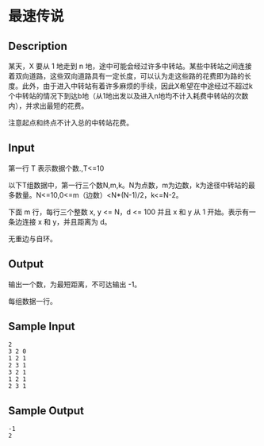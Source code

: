 # 最速传说

## Description

某天，X 要从 1 地走到 n 地，途中可能会经过许多中转站。某些中转站之间连接着双向道路，这些双向道路具有一定长度，可以认为走这些路的花费即为路的长度。此外，由于进入中转站有着许多麻烦的手续，因此X希望在中途经过不超过k个中转站的情况下到达b地（从1地出发以及进入n地均不计入耗费中转站的次数内），并求出最短的花费。

注意起点和终点不计入总的中转站花费。

## Input

第一行 T 表示数据个数.,T<=10

以下T组数据中，第一行三个数N,m,k。N为点数，m为边数，k为途径中转站的最多数量。N<=10,0<=m（边数）<N*(N-1)/2，k<=N-2。

下面 m 行，每行三个整数 x, y <= N，d <= 100 并且 x 和 y 从 1 开始。表示有一条边连接 x 和 y，并且距离为 d。

无重边与自环。

## Output

输出一个数，为最短距离，不可达输出 -1。

每组数据一行。

## Sample Input

```
2
3 2 0
1 2 1
2 3 1
3 2 1
1 2 1
2 3 1
```

## Sample Output

```
-1
2
```
